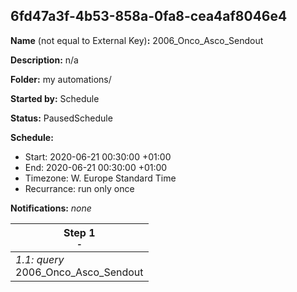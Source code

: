 ## 6fd47a3f-4b53-858a-0fa8-cea4af8046e4

**Name** (not equal to External Key)**:** 2006_Onco_Asco_Sendout

**Description:** n/a

**Folder:** my automations/

**Started by:** Schedule

**Status:** PausedSchedule

**Schedule:**

* Start: 2020-06-21 00:30:00 +01:00
* End: 2020-06-21 00:30:00 +01:00
* Timezone: W. Europe Standard Time
* Recurrance: run only once

**Notifications:** _none_


| Step 1<br>_<small>-</small>_ |
| --- |
| _1.1: query_<br>2006_Onco_Asco_Sendout |
